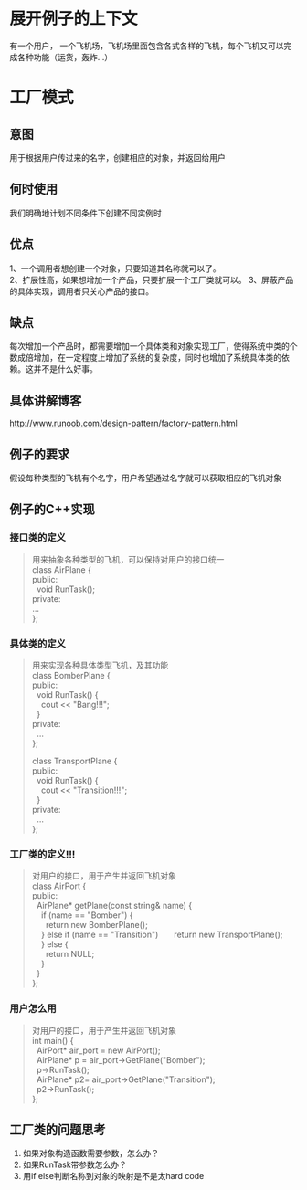 # 展开例子的上下文
  有一个用户， 一个飞机场，飞机场里面包含各式各样的飞机，每个飞机又可以完成各种功能（运货，轰炸...）  
  
# 工厂模式
## 意图
  用于根据用户传过来的名字，创建相应的对象，并返回给用户
## 何时使用
  我们明确地计划不同条件下创建不同实例时
## 优点
  1、一个调用者想创建一个对象，只要知道其名称就可以了。  
  2、扩展性高，如果想增加一个产品，只要扩展一个工厂类就可以。 3、屏蔽产品的具体实现，调用者只关心产品的接口。
## 缺点
  每次增加一个产品时，都需要增加一个具体类和对象实现工厂，使得系统中类的个数成倍增加，在一定程度上增加了系统的复杂度，同时也增加了系统具体类的依赖。这并不是什么好事。
## 具体讲解博客
  http://www.runoob.com/design-pattern/factory-pattern.html
## 例子的要求
  假设每种类型的飞机有个名字，用户希望通过名字就可以获取相应的飞机对象
## 例子的C++实现
### 接口类的定义
>  用来抽象各种类型的飞机，可以保持对用户的接口统一  
> class AirPlane {  
> public:  
> &nbsp;&nbsp;void RunTask();  
> private:  
>   ...  
> };  

### 具体类的定义
> 用来实现各种具体类型飞机，及其功能    
> class BomberPlane {  
> public:  
> &nbsp;&nbsp;void RunTask() {  
> &nbsp;&nbsp;&nbsp;&nbsp;cout << "Bang!!!";  
> &nbsp;&nbsp;}  
> private:  
> &nbsp;&nbsp;...  
> };  
>    
> class TransportPlane {  
> public:  
> &nbsp;&nbsp;void RunTask() {  
> &nbsp;&nbsp;&nbsp;&nbsp;cout << "Transition!!!";  
> &nbsp;&nbsp;}  
> private:  
> &nbsp;&nbsp;...  
> };  
  
### 工厂类的定义!!!  
> 对用户的接口，用于产生并返回飞机对象  
> class AirPort {  
> public:  
> &nbsp;&nbsp;AirPlane* getPlane(const string& name) {  
> &nbsp;&nbsp;&nbsp;&nbsp;if (name == "Bomber") {  
> &nbsp;&nbsp;&nbsp;&nbsp;&nbsp;&nbsp;return new BomberPlane();  
> &nbsp;&nbsp;&nbsp;&nbsp;} else if (name == "Transition")
> &nbsp;&nbsp;&nbsp;&nbsp;&nbsp;&nbsp;return new TransportPlane();  
> &nbsp;&nbsp;&nbsp;&nbsp;} else {  
> &nbsp;&nbsp;&nbsp;&nbsp;&nbsp;&nbsp;return NULL;  
> &nbsp;&nbsp;&nbsp;&nbsp;}  
> &nbsp;&nbsp;}  
> };  
 
### 用户怎么用  
> 对用户的接口，用于产生并返回飞机对象  
> int main() {  
> &nbsp;&nbsp;AirPort* air_port = new AirPort();  
> &nbsp;&nbsp;AirPlane* p = air_port->GetPlane("Bomber");  
> &nbsp;&nbsp;p->RunTask();  
> &nbsp;&nbsp;AirPlane* p2= air_port->GetPlane("Transition");  
> &nbsp;&nbsp;p2->RunTask();  
> };  
  
## 工厂类的问题思考
  1. 如果对象构造函数需要参数，怎么办？ 
  2. 如果RunTask带参数怎么办？
  3. 用if else判断名称到对象的映射是不是太hard code
